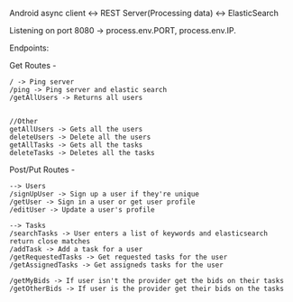 Android async client <-> REST Server(Processing data) <-> ElasticSearch

Listening on port 8080 -> process.env.PORT, process.env.IP.

Endpoints:

Get Routes - 

    / -> Ping server
    /ping -> Ping server and elastic search
    /getAllUsers -> Returns all users
    
    
    //Other
    getAllUsers -> Gets all the users
    deleteUsers -> Delete all the users
    getAllTasks -> Gets all the tasks
    deleteTasks -> Deletes all the tasks
    
Post/Put Routes - 

    --> Users
    /signUpUser -> Sign up a user if they're unique
    /getUser -> Sign in a user or get user profile
    /editUser -> Update a user's profile
    
    --> Tasks
    /searchTasks -> User enters a list of keywords and elasticsearch return close matches
    /addTask -> Add a task for a user
    /getRequestedTasks -> Get requested tasks for the user
    /getAssignedTasks -> Get assigneds tasks for the user
    
    /getMyBids -> If user isn't the provider get the bids on their tasks
    /getOtherBids -> If user is the provider get their bids on the tasks
